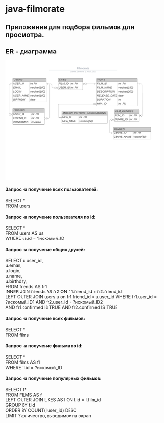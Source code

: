 # java-filmorate
## Приложение для подбора фильмов для просмотра.
## ER - диаграмма
![This is an image](src/main/resources/filmorate_er.jpeg)

#### Запрос на получение всех пользователей:

SELECT * <br/>
FROM users

#### Запрос на получение пользователя по id:

SELECT * <br/>
FROM users AS us <br/>
WHERE us.id = ?искомый_ID

#### Запрос на получение общих друзей:

SELECT u.user_id, <br/>
       u.email, <br/>
       u.login, <br/>
       u.name, <br/>
       u.birthday, <br/>
FROM friends AS fr1 <br/>
INNER JOIN friends AS fr2 ON fr1.friend_id = fr2.friend_id <br/>
LEFT OUTER JOIN users u on fr1.friend_id = u.user_id
WHERE fr1.user_id = ?искомый_ID1 AND fr2.user_id = ?искомый_ID2 <br/> 
        AND fr1.confirmed IS TRUE AND fr2.confirmed IS TRUE

#### Запрос на получение всех фильмов:

SELECT * <br/>
FROM films

#### Запрос на получение фильма по id:

SELECT *  <br/>
FROM films AS fl <br/>
WHERE fl.id = ?искомый_ID

#### Запрос на получение популярных фильмов:

SELECT f* <br/>
FROM FILMS AS f <br/>
LEFT OUTER JOIN LIKES AS l ON f.id = l.film_id <br/>
GROUP BY f.id <br/>
ORDER BY COUNT(l.user_id) DESC  <br/>
LIMIT ?количество, выводимое на экран



